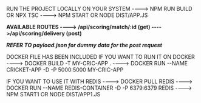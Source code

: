 RUN THE PROJECT LOCALLY ON YOUR SYSTEM
----> NPM RUN BUILD OR NPX TSC
----> NPM START OR NODE DIST/APP.JS

**AVAILABLE ROUTES
----> /api/scoring/match/:id (get)
---->/api/scoring/delivery (post)**

**_REFER TO payload.json for dummy data for the post request_**

DOCKER FILE HAS BEEN INCLUDED IF YOU WANT TO RUN IT ON DOCKER
----> DOCKER BUILD -T MY-CRIC-APP .
----> DOCKER RUN --NAME CRICKET-APP -D -P 5000:5000 MY-CRIC-APP

IF YOU WANT TO USE IT WITH REDIS
----> DOCKER PULL REDIS
----> DOCKER RUN --NAME REDIS-CONTAINER -D -P 6379:6379 REDIS
----> NPM START1 OR NODE DIST/APP1.JS
